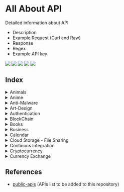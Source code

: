 # All About API
Detailed information about API
- Description
- Example Request (Curl and Raw)
- Response
- Regex
- Example API key

![](https://img.shields.io/github/license/daffainfo/all-about-api)
![](https://img.shields.io/github/issues/daffainfo/all-about-api)
![](https://img.shields.io/github/forks/daffainfo/all-about-api)
![](https://img.shields.io/github/stars/daffainfo/all-about-api)
![](https://img.shields.io/github/last-commit/daffainfo/all-about-api)

## Index
<details>
<summary>Animals</summary>

  * [AdoptAPet](Animals/AdoptAPet.md)
  * [eBird](Animals/eBird.md)
  * [IUCN](Animals/IUCN.md)
  * [Petfinder](Animals/Petfinder.md)
  * [TheCatApi](Animals/TheCatApi.md)
  * [TheDogApi](Animals/TheDogApi.md)
</details>
<details>
<summary>Anime</summary>

  * [AniAPI](Anime/AniAPI.md)
  * [MyAnimeList](Anime/MyAnimeList.md)
</details>
<details>
<summary>Anti-Malware</summary>

  * [AbuseIPDB](Anti-Malware/AbuseIPDB.md)
  * [AlienVault Open Threat Exchange (OTX)](Anti-Malware/AlienVault%20Open%20Threat%20Exchange.md)
  * [Google Safe Browsing](Anti-Malware/Google%20Safe%20Browsing.md)
  * [MalShare](Anti%20Malware/MalShare.md)
  * [MalwareBazaar](Anti%20Malware/MalwareBazaar.md)
  * [Scanii](Anti%20Malware/Scanii.md)
  * [URLScan.io](Anti-Malware/URLScan.md)
  * [VirusTotal](Anti-Malware/VirusTotal.md)
  * [Web of Trust](Anti%20Malware/Web%20of%20Trust.md)
</details>
<details>
<summary>Art-Design</summary>

  * [Cooper Hewitt](Art-Design/Cooper%20Hewitt.md)
  * [Dribbble](Art-Design/Dribbble.md)
  * [Europeana](Art-Design/Europeana.md)
  * [Harvard Art Museums](Art%20Design/Harvard%20Art%20Museums.md)
  * [IconFinder](Art-Design/IconFinder.md)
  * [Rijksmuseum](Art-Design/Rijksmuseum.md)
  * [Word Cloud](Art%20Design/Word%20Cloud.md)
</details>
<details>
<summary>Authentication</summary>

  * [Micro User Service](Authentication/Micro%20User%20Service.md)
  * [MojoAuth](Authentication/MojoAuth.md)
  * [Stytch](Authentication/Stytch.md)
</details>
<details>
<summary>BlockChain</summary>

  * [Bitquery](Blockchain/Bitquery.md)
  * [Covalent](BlockChain/Covalent.md)
  * [Etherscan](Blockchain/Etherscan.md)
  * [Nownodes](Blockchain/Nownodes.md)
</details>
<details>
<summary>Books</summary>

  * [API Bible](Books/API%20Bible.md)
  * [Bhagavad Gita](Books/Bhagavad%20Gita.md)
  * [Google Books](Books/Google%20Books.md)
</details>
<details>
<summary>Business</summary>

  * [Charity Search](Business/Charity%20Search.md)
  * [Clearbit](Business/Clearbit.md)
  * [ImprovMX](Business/ImprovMX.md)
  * [Instatus](Business/Instatus.md)
  * [MailboxValidator](Business/MailboxValidator.md)
  * [Mailgun](Business/Mailgun.md)
  * [ORB Intelligence](Business/ORB%20Intelligence.md)
  * [Smartsheet](Business/Smartsheet.md)
  * [Square](Business/Square.md)
  * [Trello](Business/Trello.md)
</details>
<details>
<summary>Calendar</summary>

  * [Abstract Public Holidays](Calendar/Abstract%20Public%20Holidays.md)
  * [Calendarific](Calendar/Calendarific.md)
  * [Festivo Public Holidays](Calendar/Festivo%20Public%20Holidays.md)
  * [Holiday API](Calendar/Holiday%20API.md)
</details>
<details>
<summary>Cloud Storage - File Sharing</summary>

  * [Box](Cloud%20Storage%20-%20File%20Sharing/Box.md)
  * [ddownload](Cloud%20Storage%20-%20File%20Sharing/ddownload.md)
  * [Dropbox](Cloud%20Storage%20-%20File%20Sharing/Dropbox.md)
  * [GoFile](Cloud%20Storage%20-%20File%20Sharing/GoFile.md)
  * [Pastebin](Cloud%20Storage%20-%20File%20Sharing/Pastebin.md)
  * [Pinata](Cloud%20Storage%20-%20File%20Sharing/Pinata.md)
  * [Quip](Cloud%20Storage%20-%20File%20Sharing/Quip.md)
  * [Web3 Storage](Cloud%20Storage%20-%20File%20Sharing/Web3%20Storage.md)
</details>
<details>
<summary>Continous Integration</summary>

  * [Bitrise](Continous%20Integration/Bitrise.md)
</details>
<details>
<summary>Cryptocurrency</summary>

  * [Alchemy](Cryptocurrency/Alchemy.md)
  * [Binance](Cryptocurrency/Binance.md)
  * [BitcoinAverage](Cryptocurrency/BitcoinAverage.md)
  * [Block](Cryptocurrency/Block.md)
  * [Blockchain](Cryptocurrency/Blockchain.md)
  * [Blockfrost](Cryptocurrency/Blockfrost.md)
  * [Brave New Coin](Cryptocurrency/Brave%20New%20Coin.md)
  * [CoinAPI](Cryptocurrency/CoinAPI.md)
  * [Coinlayer](Cryptocurrency/Coinlayer.md)
  * [Coinlib](Cryptocurrency/Coinlib.md)
</details>
<details>
<summary>Currency Exchange</summary>

  * [1Forge](Currency%20Exchange/1Forge.md)
  * [Amdoren](Currency%20Exchange/Amdoren.md)
</details>

## References
- [public-apis](https://github.com/public-apis/public-apis) (APIs list to be added to this repository)
